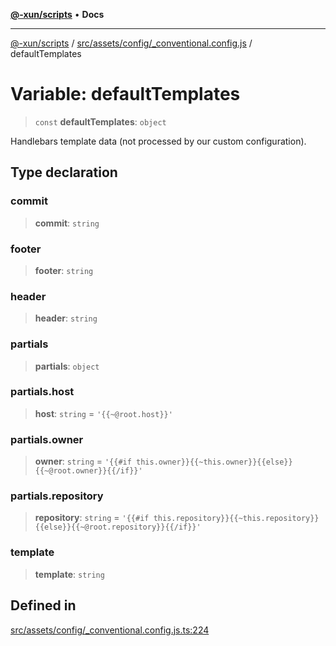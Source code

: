 [**@-xun/scripts**](../../../../../README.md) • **Docs**

***

[@-xun/scripts](../../../../../README.md) / [src/assets/config/\_conventional.config.js](../README.md) / defaultTemplates

# Variable: defaultTemplates

> `const` **defaultTemplates**: `object`

Handlebars template data (not processed by our custom configuration).

## Type declaration

### commit

> **commit**: `string`

### footer

> **footer**: `string`

### header

> **header**: `string`

### partials

> **partials**: `object`

### partials.host

> **host**: `string` = `'{{~@root.host}}'`

### partials.owner

> **owner**: `string` = `'{{#if this.owner}}{{~this.owner}}{{else}}{{~@root.owner}}{{/if}}'`

### partials.repository

> **repository**: `string` = `'{{#if this.repository}}{{~this.repository}}{{else}}{{~@root.repository}}{{/if}}'`

### template

> **template**: `string`

## Defined in

[src/assets/config/\_conventional.config.js.ts:224](https://github.com/Xunnamius/xscripts/blob/ca4900adafe61fe400aec55151e46f5130a666a6/src/assets/config/_conventional.config.js.ts#L224)
